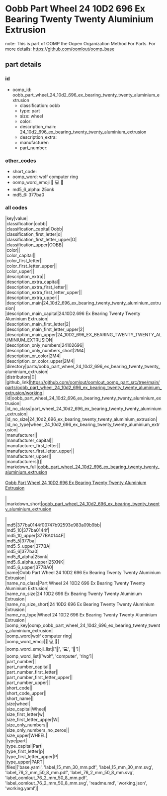 # Oobb Part Wheel 24 10D2 696 Ex Bearing Twenty Twenty Aluminium Extrusion  

note: This is part of OOMP the Oopen Organization Method For Parts. For more details: https://github.com/oomlout/oomp_base

##  part details





### id
* oomp_id: oobb_part_wheel_24_10d2_696_ex_bearing_twenty_twenty_aluminium_extrusion
  * classification: oobb
  * type: part
  * size: wheel
  * color: 
  * description_main: 24_10d2_696_ex_bearing_twenty_twenty_aluminium_extrusion
  * description_extra: 
  * manufacturer: 
  * part_number: 

### other_codes
* short_code: 
* oomp_word: wolf computer ring
* oomp_word_emoji :wolf: :computer: :ring:
* md5_6_alpha: 25xnk
* md5_6: 377ba0

### all codes 
|key|value|  
|classification|oobb|  
|classification_capital|Oobb|  
|classification_first_letter|o|  
|classification_first_letter_upper|O|  
|classification_upper|OOBB|  
|color||  
|color_capital||  
|color_first_letter||  
|color_first_letter_upper||  
|color_upper||  
|description_extra||  
|description_extra_capital||  
|description_extra_first_letter||  
|description_extra_first_letter_upper||  
|description_extra_upper||  
|description_main|24_10d2_696_ex_bearing_twenty_twenty_aluminium_extrusion|  
|description_main_capital|24.10D2.696 Ex Bearing Twenty Twenty Aluminium Extrusion|  
|description_main_first_letter|2|  
|description_main_first_letter_upper|2|  
|description_main_upper|24_10D2_696_EX_BEARING_TWENTY_TWENTY_ALUMINIUM_EXTRUSION|  
|description_only_numbers|24102696|  
|description_only_numbers_short|2M4|  
|description_or_color|2M4|  
|description_or_color_upper|2M4|  
|directory|parts/oobb_part_wheel_24_10d2_696_ex_bearing_twenty_twenty_aluminium_extrusion|  
|distributors|[]|  
|github_link|https://github.com/oomlout/oomlout_oomp_part_src/tree/main/parts/oobb_part_wheel_24_10d2_696_ex_bearing_twenty_twenty_aluminium_extrusion/working|  
|id|oobb_part_wheel_24_10d2_696_ex_bearing_twenty_twenty_aluminium_extrusion|  
|id_no_class|part_wheel_24_10d2_696_ex_bearing_twenty_twenty_aluminium_extrusion|  
|id_no_size|24_10d2_696_ex_bearing_twenty_twenty_aluminium_extrusion|  
|id_no_type|wheel_24_10d2_696_ex_bearing_twenty_twenty_aluminium_extrusion|  
|manufacturer||  
|manufacturer_capital||  
|manufacturer_first_letter||  
|manufacturer_first_letter_upper||  
|manufacturer_upper||  
|manufacturers|[]|  
|markdown_full|[oobb_part_wheel_24_10d2_696_ex_bearing_twenty_twenty_aluminium_extrusion](https://github.com/oomlout/oomlout_oomp_part_src/tree/main/parts/oobb_part_wheel_24_10d2_696_ex_bearing_twenty_twenty_aluminium_extrusion/working)<br>[](https://github.com/oomlout/oomlout_oomp_part_src/tree/main/parts/oobb_part_wheel_24_10d2_696_ex_bearing_twenty_twenty_aluminium_extrusion/working)<br>[Oobb Part Wheel 24 10D2 696 Ex Bearing Twenty Twenty Aluminium Extrusion](https://github.com/oomlout/oomlout_oomp_part_src/tree/main/parts/oobb_part_wheel_24_10d2_696_ex_bearing_twenty_twenty_aluminium_extrusion/working)<br><br>|  
|markdown_short|[oobb_part_wheel_24_10d2_696_ex_bearing_twenty_twenty_aluminium_extrusion](https://github.com/oomlout/oomlout_oomp_part_src/tree/main/parts/oobb_part_wheel_24_10d2_696_ex_bearing_twenty_twenty_aluminium_extrusion/working)<br><br>|  
|md5|377ba0144f00747b92593e983a09b9bb|  
|md5_10|377ba0144f|  
|md5_10_upper|377BA0144F|  
|md5_5|377ba|  
|md5_5_upper|377BA|  
|md5_6|377ba0|  
|md5_6_alpha|25xnk|  
|md5_6_alpha_upper|25XNK|  
|md5_6_upper|377BA0|  
|name|Oobb Part Wheel 24 10D2 696 Ex Bearing Twenty Twenty Aluminium Extrusion|  
|name_no_class|Part Wheel 24 10D2 696 Ex Bearing Twenty Twenty Aluminium Extrusion|  
|name_no_size|24 10D2 696 Ex Bearing Twenty Twenty Aluminium Extrusion|  
|name_no_size_short|24 10D2 696 Ex Bearing Twenty Twenty Aluminium Extrusion|  
|name_no_type|Wheel 24 10D2 696 Ex Bearing Twenty Twenty Aluminium Extrusion|  
|oomp_key|oomp_oobb_part_wheel_24_10d2_696_ex_bearing_twenty_twenty_aluminium_extrusion|  
|oomp_word|wolf computer ring|  
|oomp_word_emoji|:wolf: :computer: :ring:|  
|oomp_word_emoji_list|[':wolf:', ':computer:', ':ring:']|  
|oomp_word_list|['wolf', 'computer', 'ring']|  
|part_number||  
|part_number_capital||  
|part_number_first_letter||  
|part_number_first_letter_upper||  
|part_number_upper||  
|short_code||  
|short_code_upper||  
|short_name||  
|size|wheel|  
|size_capital|Wheel|  
|size_first_letter|w|  
|size_first_letter_upper|W|  
|size_only_numbers||  
|size_only_numbers_no_zeros||  
|size_upper|WHEEL|  
|type|part|  
|type_capital|Part|  
|type_first_letter|p|  
|type_first_letter_upper|P|  
|type_upper|PART|  
|files|['base.yaml', 'label_15_mm_30_mm.pdf', 'label_15_mm_30_mm.svg', 'label_76_2_mm_50_8_mm.pdf', 'label_76_2_mm_50_8_mm.svg', 'label_oomlout_76_2_mm_50_8_mm.pdf', 'label_oomlout_76_2_mm_50_8_mm.svg', 'readme.md', 'working.json', 'working.yaml']|  
